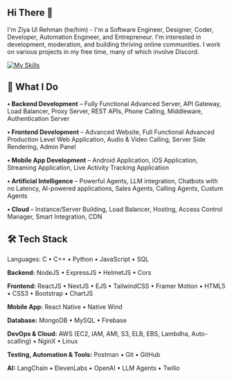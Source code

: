 ## Hi There 👋

I'm Ziya Ul Rehman (he/him) - I'm a Software Engineer, Designer, Coder, Developer, Automation Engineer, and Entrepreneur. I'm interested in development, moderation, and building thriving online communities. I work on various projects in my free time, many of which involve Discord.

[![My Skills](https://skillicons.dev/icons?i=js,python,c,cpp,java,html,CSS,Mongodb,figma,nodejs,react,npm,git,aws,atom,jquery,ai,github,vite,vscode,linux,kali,windows,mysql&perline=18)](https://skillicons.dev)

## 🚀 What I Do

<b>• Backend Development</b> – Fully Functional Advanced Server, API Gateway, Load Balancer, Proxy Server, REST APIs, Phone Calling, Middleware, Authentication Server <br>

<b>• Frontend Development</b> – Advanced Website, Full Functional Advanced Production Level Web Application, Audio & Video Calling, Server Side Rendering, Admin Panel <br>

<b>• Mobile App Development</b> – Android Application, iOS Application, Streaming Application, Live Activity Tracking Application<br>

<b>• Artificial Intelligence</b> – Powerful Agents, LLM integration, Chatbots with no Latency, AI-powered applications, Sales Agents, Calling Agents, Custum Agents <br>

<b>• Cloud</b> – Instance/Server Building, Load Balancer, Hosting, Access Control Manager, Smart Integration, CDN <br>


## 🛠️ Tech Stack
Languages:
C • C++ • Python • JavaScript • SQL

<b>Backend:</b>
NodeJS • ExpressJS • HelmetJS • Cors

<b>Frontend:</b>
ReactJS • NextJS • EJS • TailwindCSS • Framer Motion • HTML5 • CSS3 • Bootstrap • ChartJS

<b>Mobile App:</b>
React Native • Native Wind

<b>Database:</b>
MongoDB • MySQL • Firebase

<b>DevOps & Cloud:</b>
AWS (EC2, IAM, AMI, S3, ELB, EBS, Lambdha, Auto-scalling) • NginX • Linux

<b>Testing, Automation & Tools:</b>
Postman • Git • GitHub

<b>AI:</b>
LangChain • ElevenLabs • OpenAI 
• LLM Agents • Twilio
